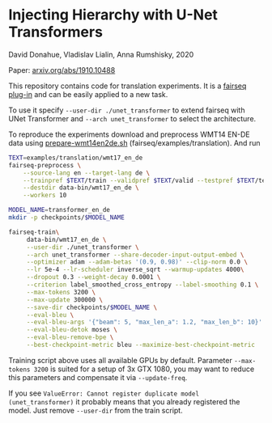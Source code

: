 # Injecting Hierarchy with U-Net Transformers

David Donahue, Vladislav Lialin, Anna Rumshisky, 2020

Paper: [arxiv.org/abs/1910.10488](https://arxiv.org/abs/1910.10488)

This repository contains code for translation experiments.
It is a
[fairseq](https://github.com/pytorch/fairseq)
[plug-in](https://fairseq.readthedocs.io/en/latest/overview.html)
and can be easily applied to a new task.

To use it specify
`--user-dir ./unet_transformer` to extend fairseq with UNet Transformer
and
`--arch unet_transformer` to select the architecture.

To reproduce the experiments download and preprocess WMT14 EN-DE data using
[prepare-wmt14en2de.sh](https://github.com/pytorch/fairseq/blob/master/examples/translation/prepare-wmt14en2de.sh)
(fairseq/examples/translation). And run

```bash
TEXT=examples/translation/wmt17_en_de
fairseq-preprocess \
    --source-lang en --target-lang de \
    --trainpref $TEXT/train --validpref $TEXT/valid --testpref $TEXT/test \
    --destdir data-bin/wmt17_en_de \
    --workers 10

MODEL_NAME=transformer_en_de
mkdir -p checkpoints/$MODEL_NAME

fairseq-train\
     data-bin/wmt17_en_de \
     --user-dir ./unet_transformer \
     --arch unet_transformer --share-decoder-input-output-embed \
     --optimizer adam --adam-betas '(0.9, 0.98)' --clip-norm 0.0 \
     --lr 5e-4 --lr-scheduler inverse_sqrt --warmup-updates 4000\
     --dropout 0.3 --weight-decay 0.0001 \
     --criterion label_smoothed_cross_entropy --label-smoothing 0.1 \
     --max-tokens 3200 \
     --max-update 300000 \
     --save-dir checkpoints/$MODEL_NAME \
     --eval-bleu \
     --eval-bleu-args '{"beam": 5, "max_len_a": 1.2, "max_len_b": 10}' \
     --eval-bleu-detok moses \
     --eval-bleu-remove-bpe \
     --best-checkpoint-metric bleu --maximize-best-checkpoint-metric
```

Training script above uses all available GPUs by default.
Parameter `--max-tokens 3200` is suited for a setup of 3x GTX 1080,
you may want to reduce this parameters and
compensate it via `--update-freq`.

If you see `ValueError: Cannot register duplicate model (unet_transformer)`
it probably means that you already registered the model. Just remove `--user-dir`
from the train script.
